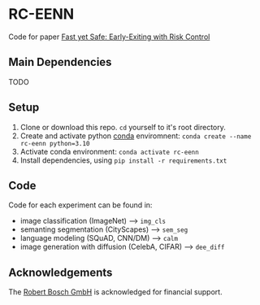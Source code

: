 # RC-EENN
Code for paper [Fast yet Safe: Early-Exiting with Risk Control](https://arxiv.org/abs/2405.20915)

## Main Dependencies
TODO

## Setup 
1. Clone or download this repo. `cd` yourself to it's root directory.
2. Create and activate python [conda](https://www.anaconda.com/) enviromnent: `conda create --name rc-eenn python=3.10`
3. Activate conda environment:  `conda activate rc-eenn`
4. Install dependencies, using `pip install -r requirements.txt`

## Code
Code for each experiment can be found in:
- image classification (ImageNet) --> `img_cls`
- semanting segmentation (CityScapes) --> `sem_seg`
- language modeling (SQuAD, CNN/DM) --> `calm`
- image generation with diffusion (CelebA, CIFAR) --> `dee_diff`
 
## Acknowledgements
The [Robert Bosch GmbH](https://www.bosch.com) is acknowledged for financial support.
